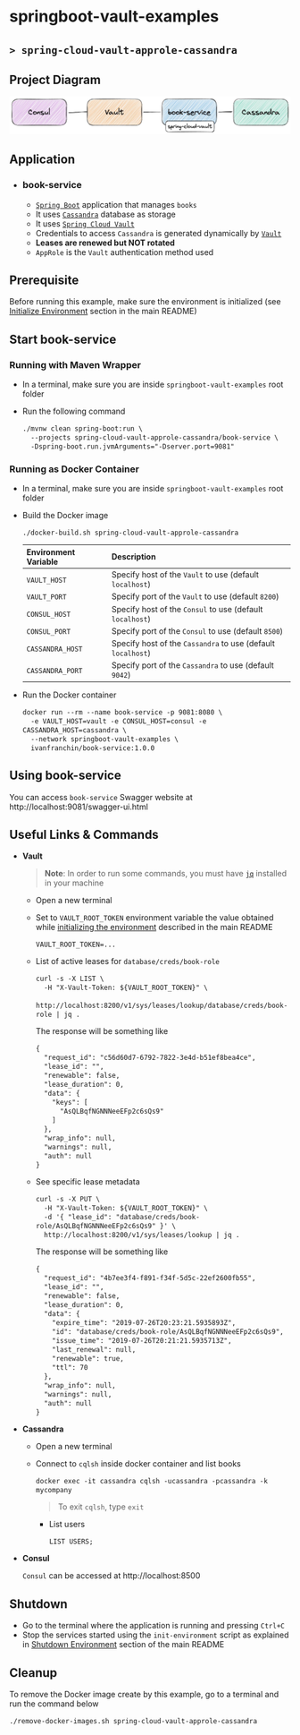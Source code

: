 # springboot-vault-examples
## `> spring-cloud-vault-approle-cassandra`

## Project Diagram

![project-diagram](../documentation/spring-cloud-vault-approle-cassandra.jpeg)

## Application

- ### book-service

  - [`Spring Boot`](https://docs.spring.io/spring-boot/docs/current/reference/htmlsingle/) application that manages `books`
  - It uses [`Cassandra`](https://cassandra.apache.org/) database as storage
  - It uses [`Spring Cloud Vault`](https://cloud.spring.io/spring-cloud-vault/spring-cloud-vault.html)
  - Credentials to access `Cassandra` is generated dynamically by [`Vault`](https://www.vaultproject.io)
  - **Leases are renewed but NOT rotated**
  - `AppRole` is the `Vault` authentication method used

## Prerequisite

Before running this example, make sure the environment is initialized (see [Initialize Environment](https://github.com/ivangfr/springboot-vault-examples#initialize-environment) section in the main README)

## Start book-service

### Running with Maven Wrapper

- In a terminal, make sure you are inside `springboot-vault-examples` root folder

- Run the following command
  ```
  ./mvnw clean spring-boot:run \
    --projects spring-cloud-vault-approle-cassandra/book-service \
    -Dspring-boot.run.jvmArguments="-Dserver.port=9081"
  ```

### Running as Docker Container

- In a terminal, make sure you are inside `springboot-vault-examples` root folder
  
- Build the Docker image
  ```
  ./docker-build.sh spring-cloud-vault-approle-cassandra
  ```
  | Environment Variable | Description                                                  |
  |----------------------|--------------------------------------------------------------|
  | `VAULT_HOST`         | Specify host of the `Vault` to use (default `localhost`)     |
  | `VAULT_PORT`         | Specify port of the `Vault` to use (default `8200`)          |
  | `CONSUL_HOST`        | Specify host of the `Consul` to use (default `localhost`)    |
  | `CONSUL_PORT`        | Specify port of the `Consul` to use (default `8500`)         |
  | `CASSANDRA_HOST`     | Specify host of the `Cassandra` to use (default `localhost`) |
  | `CASSANDRA_PORT`     | Specify port of the `Cassandra` to use (default `9042`)      |

- Run the Docker container
  ```
  docker run --rm --name book-service -p 9081:8080 \
    -e VAULT_HOST=vault -e CONSUL_HOST=consul -e CASSANDRA_HOST=cassandra \
    --network springboot-vault-examples \
    ivanfranchin/book-service:1.0.0
  ```

## Using book-service

You can access `book-service` Swagger website at http://localhost:9081/swagger-ui.html

## Useful Links & Commands

- **Vault**

  > **Note**: In order to run some commands, you must have [`jq`](https://stedolan.github.io/jq) installed in your machine

  - Open a new terminal
    
  - Set to `VAULT_ROOT_TOKEN` environment variable the value obtained while [initializing the environment](https://github.com/ivangfr/springboot-vault-examples#initialize-environment) described in the main README
    ```
    VAULT_ROOT_TOKEN=...
    ```

  - List of active leases for `database/creds/book-role`
    ```
    curl -s -X LIST \
      -H "X-Vault-Token: ${VAULT_ROOT_TOKEN}" \
      http://localhost:8200/v1/sys/leases/lookup/database/creds/book-role | jq .
    ```
     
    The response will be something like
    ```
    {
      "request_id": "c56d60d7-6792-7822-3e4d-b51ef8bea4ce",
      "lease_id": "",
      "renewable": false,
      "lease_duration": 0,
      "data": {
        "keys": [
          "AsQLBqfNGNNNeeEFp2c6sQs9"
        ]
      },
      "wrap_info": null,
      "warnings": null,
      "auth": null
    }
    ```

  - See specific lease metadata
    ```
    curl -s -X PUT \
      -H "X-Vault-Token: ${VAULT_ROOT_TOKEN}" \
      -d '{ "lease_id": "database/creds/book-role/AsQLBqfNGNNNeeEFp2c6sQs9" }' \
      http://localhost:8200/v1/sys/leases/lookup | jq .
    ```
     
    The response will be something like
    ```
    {
      "request_id": "4b7ee3f4-f891-f34f-5d5c-22ef2600fb55",
      "lease_id": "",
      "renewable": false,
      "lease_duration": 0,
      "data": {
        "expire_time": "2019-07-26T20:23:21.5935893Z",
        "id": "database/creds/book-role/AsQLBqfNGNNNeeEFp2c6sQs9",
        "issue_time": "2019-07-26T20:21:21.5935713Z",
        "last_renewal": null,
        "renewable": true,
        "ttl": 70
      },
      "wrap_info": null,
      "warnings": null,
      "auth": null
    }
    ```

- **Cassandra**

  - Open a new terminal

  - Connect to `cqlsh` inside docker container and list books
    ```
    docker exec -it cassandra cqlsh -ucassandra -pcassandra -k mycompany
    ```
    > To exit `cqlsh`, type `exit`

    - List users
      ```
      LIST USERS;
      ```

- **Consul**

  `Consul` can be accessed at http://localhost:8500

## Shutdown

- Go to the terminal where the application is running and pressing `Ctrl+C`
- Stop the services started using the `init-environment` script as explained in [Shutdown Environment](https://github.com/ivangfr/springboot-vault-examples#shutdown-environment) section of the main README

## Cleanup

To remove the Docker image create by this example, go to a terminal and run the command below
```
./remove-docker-images.sh spring-cloud-vault-approle-cassandra
```
